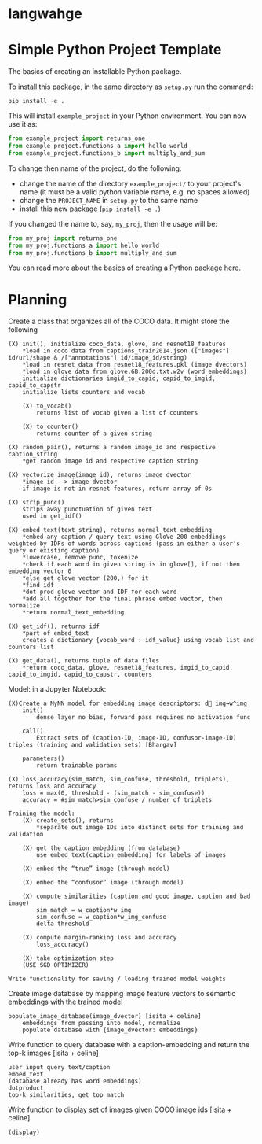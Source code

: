 # langwahge

# Simple Python Project Template

The basics of creating an installable Python package.

To install this package, in the same directory as `setup.py` run the command:

```shell
pip install -e .
```

This will install `example_project` in your Python environment. You can now use it as:

```python
from example_project import returns_one
from example_project.functions_a import hello_world
from example_project.functions_b import multiply_and_sum
```

To change then name of the project, do the following:
   - change the name of the directory `example_project/` to your project's name (it must be a valid python variable name, e.g. no spaces allowed)
   - change the `PROJECT_NAME` in `setup.py` to the same name
   - install this new package (`pip install -e .`)

If you changed the name to, say, `my_proj`, then the usage will be:

```python
from my_proj import returns_one
from my_proj.functions_a import hello_world
from my_proj.functions_b import multiply_and_sum
```

You can read more about the basics of creating a Python package [here](https://www.pythonlikeyoumeanit.com/Module5_OddsAndEnds/Modules_and_Packages.html).


# Planning

Create a class that organizes all of the COCO data. It might store the following

    (X) init(), initialize coco_data, glove, and resnet18_features
        *load in coco data from captions_train2014.json (["images"] id/url/shape & /["annotations"] id/image_id/string)
        *load in resnet data from resnet18_features.pkl (image dvectors)
        *load in glove data from glove.6B.200d.txt.w2v (word embeddings)
        initialize dictionaries imgid_to_capid, capid_to_imgid, capid_to_capstr
        initialize lists counters and vocab
        
        (X) to_vocab()
            returns list of vocab given a list of counters
        
        (X) to_counter()
            returns counter of a given string
    
    (X) random_pair(), returns a random image_id and respective caption_string
        *get random image id and respective caption string

    (X) vectorize_image(image_id), returns image_dvector
        *image id --> image dvector
        if image is not in resnet features, return array of 0s

    (X) strip_punc()
        strips away punctuation of given text
        used in get_idf()

    (X) embed_text(text_string), returns normal_text_embedding
        *embed any caption / query text using GloVe-200 embeddings weighted by IDFs of words across captions (pass in either a user's query or existing caption)     
        *lowercase, remove punc, tokenize
        *check if each word in given string is in glove[], if not then embedding vector 0
        *else get glove vector (200,) for it
        *find idf
        *dot prod glove vector and IDF for each word
        *add all together for the final phrase embed vector, then normalize
        *return normal_text_embedding

    (X) get_idf(), returns idf
        *part of embed_text
        creates a dictionary {vocab_word : idf_value} using vocab list and counters list

    (X) get_data(), returns tuple of data files
        *return coco_data, glove, resnet18_features, imgid_to_capid, capid_to_imgid, capid_to_capstr, counters

Model: in a Jupyter Notebook:

    (X)Create a MyNN model for embedding image descriptors: d⃗ img→w^img
        init()
            dense layer no bias, forward pass requires no activation func

        call()
            Extract sets of (caption-ID, image-ID, confusor-image-ID) triples (training and validation sets) [Bhargav]
        
        parameters()
            return trainable params

    (X) loss_accuracy(sim_match, sim_confuse, threshold, triplets), returns loss and accuracy
        loss = max(0, threshold - (sim_match - sim_confuse))
        accuracy = #sim_match>sim_confuse / number of triplets

    Training the model:
        (X) create_sets(), returns 
            *separate out image IDs into distinct sets for training and validation

        (X) get the caption embedding (from database)
            use embed_text(caption_embedding) for labels of images
        
        (X) embed the “true” image (through model)

        (X) embed the “confusor” image (through model)
                        
        (X) compute similarities (caption and good image, caption and bad image)
            sim_match = w_caption*w_img
            sim_confuse = w_caption*w_img_confuse
            delta threshold

        (X) compute margin-ranking loss and accuracy
            loss_accuracy()

        (X) take optimization step
        (USE SGD OPTIMIZER)

    Write functionality for saving / loading trained model weights


Create image database by mapping image feature vectors to semantic embeddings with the trained model

    populate_image_database(image_dvector) [isita + celine]
        embeddings from passing into model, normalize
        populate database with {image_dvector: embeddings}

Write function to query database with a caption-embedding and return the top-k images [isita + celine]

    user input query text/caption
    embed_text
    (database already has word embeddings)
    dotproduct
    top-k similarities, get top match

Write function to display set of images given COCO image ids [isita + celine]

    (display)